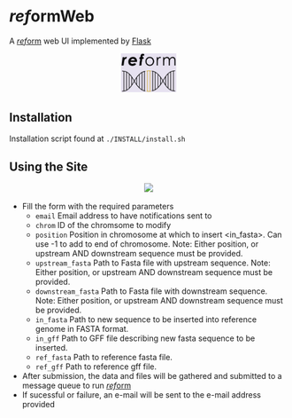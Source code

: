 # *ref*ormWeb
A [*ref*orm](https://github.com/gencorefacility/reform) web UI implemented by [Flask](https://flask.palletsprojects.com/en/1.1.x/)

<p align="center">
  <img src="static/reform.png" width="20%">
</p>

## Installation
Installation script found at `./INSTALL/install.sh`

## Using the Site

<p align="center">
<img src="https://gencore.bio.nyu.edu/wp-content/uploads/2018/10/the-solution.png" width="60%">
</p>

- Fill the form with the required parameters
  * `email` Email address to have notifications sent to
  * `chrom` ID of the chromsome to modify
  * `position` Position in chromosome at which to insert <in_fasta>. Can use -1 to add to end of chromosome. Note: Either position, or upstream AND downstream sequence must be provided.
  * `upstream_fasta` Path to Fasta file with upstream sequence. Note: Either position, or upstream AND downstream sequence must be provided.
  * `downstream_fasta` Path to Fasta file with downstream sequence. Note: Either position, or upstream AND downstream sequence must be provided.
  * `in_fasta` Path to new sequence to be inserted into reference genome in FASTA format.
  * `in_gff` Path to GFF file describing new fasta sequence to be inserted.
  * `ref_fasta` Path to reference fasta file.
  * `ref_gff` Path to reference gff file.
- After submission, the data and files will be gathered and submitted to a message queue to run [*ref*orm](https://github.com/gencorefacility/reform)
- If sucessful or failure, an e-mail will be sent to the e-mail address provided

